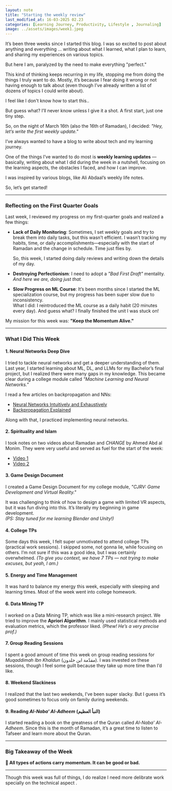 ```yaml
---
layout: note
title: "Starting the weekly review"
last_modified_at: 16-03-2025 02.23
categories: [Learning Journey, Productivity, Lifestyle , Journaling]
image: ../assets/images/week1.jpeg
---
```



It’s been three weeks since I started this blog.
I was so excited to post about anything and everything ... 
writing about what I learned, what I plan to learn, and sharing my experiences on various topics. 

But here I am, paralyzed by the need to make everything "perfect." 

This kind of thinking keeps recurring in my life, stopping me from doing the things I truly want to do.
Mostly, it’s because I fear doing it wrong or not having enough to talk about (even though I’ve already written a list of dozens of topics I could write about). 

I feel like I don't know how to start this..



But guess what? I’ll never know unless I give it a shot.
A first start, just one tiny step.

So, on the night of March 16th (also the 16th of Ramadan), I decided: *"Hey, let’s write the first weekly update."*


I’ve always wanted to have a blog to write about tech and my learning journey. 

One of the things I’ve wanted to do most is **weekly learning updates** — basically, writing about what I did during the week in a nutshell, 
focusing on the learning aspects, the obstacles I faced, and how I can improve.

I was inspired by various blogs, like Ali Abdaal’s weekly life notes.

So, let’s get started!


---

### Reflecting on the First Quarter Goals

Last week, I reviewed my progress on my first-quarter goals and realized a few things:

- **Lack of Daily Monitoring**: Sometimes, I set weekly goals and try to break them into daily tasks, but this wasn’t efficient.
I wasn’t tracking my habits, time, or daily accomplishments—especially with the start of Ramadan and the change in schedule.
Time just flies by.  

  So, this week, I started doing daily reviews and writing down the details of my day.

- **Destroying Perfectionism**: I need to adopt a *"Bad First Draft"* mentality. _And here we are, doing just that._

- **Slow Progress on ML Course**: It’s been months since I started the ML specialization course, but my progress has been super slow due to inconsistency.  
  What I did: I reintroduced the ML course as a daily habit (20 minutes every day).
  And guess what? I finally finished the unit I was stuck on!

My mission for this week was: **"Keep the Momentum Alive."**


---

### What I Did This Week


#### 1. **Neural Networks Deep Dive**
I tried to tackle neural networks and get a deeper understanding of them.
Last year, I started learning about ML, DL, and LLMs for my Bachelor’s final project,
but I realized there were many gaps in my knowledge.
This became clear during a college module called *"Machine Learning and Neural Networks."*

I read a few articles on backpropagation and NNs:
- [Neural Networks Intuitively and Exhaustively](https://iaee.substack.com/p/neural-networks-intuitively-and-exhaustively)
- [Backpropagation Explained](https://colah.github.io/posts/2015-08-Backprop/)

Along with that, I practiced implementing neural networks.

#### 2. **Spirituality and Islam**
I took notes on two videos about Ramadan and *CHANGE* by Ahmed Abd al Monim.
They were very useful and served as fuel for the start of the week:

- [Video 1](https://youtu.be/pr7EzlgP2BM?si=SmxJPG1Xq9ubHtBL)
- [Video 2](https://youtu.be/L4Wovp92Zpo?si=BsCXP5IOi1n2Q1QV)


#### 3. **Game Design Document**
I created a Game Design Document for my college module, *"CJRV: Game Development and Virtual Reality."* 

It was challenging to think of how to design a game with limited VR aspects, but it was fun diving into this.
It’s literally my beginning in game development.  
*(PS: Stay tuned for me learning Blender and Unity!)*


#### 4. **College TPs**
Some days this week, I felt super unmotivated to attend college TPs (practical work sessions).
I skipped some, not gonna lie, while focusing on others. 
I’m not sure if this was a good idea, but I was certainly overwhelmed. *(To give you context, we have 7 TPs — not trying to make excuses, but yeah, I am.)*

#### 5. **Energy and Time Management**
It was hard to balance my energy this week, especially with sleeping and learning times. 
Most of the week went into college homework.


#### 6. **Data Mining TP**
I worked on a Data Mining TP, which was like a mini-research project. 
We tried to improve the **Apriori Algorithm**. 
I mainly used statistical methods and evaluation metrics, which the professor liked. *(Phew! He’s a very precise prof.)*

#### 7. **Group Reading Sessions**
I spent a good amount of time this week on group reading sessions for *Muqaddimah Ibn Khaldun* (مقدّمة ابن خلدون).
I was invested on these sessions, though I feel some guilt because they take up more time than I’d like.

#### 8. **Weekend Slackiness**
I realized that the last two weekends, I’ve been super slacky. 
But I guess it’s good sometimes to focus only on family during weekends.

#### 9. **Reading *Al-Naba' Al-Adheem* (النبأ العظيم)**
I started reading a book on the greatness of the Quran called *Al-Naba' Al-Adheem*. 
Since this is the month of Ramadan, it’s a great time to listen to Tafseer and learn more about the Quran.

---

### Big Takeaway of the Week  
**📛 All types of actions carry momentum. It can be good or bad.**

---

Though this week was full of things, I do realize I need more delibrate work specially on the technical aspect .

